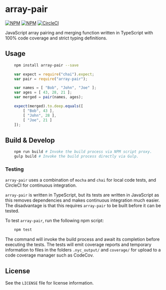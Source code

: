 [circleci-url]: https://circleci.com/gh/mgthomas99/array-pair
[circleci-shield-url]: https://img.shields.io/circleci/project/github/mgthomas99/array-pair.svg
[npm-url]: https://www.npmjs.com/package/array-pair
[npm-shield-url]: https://img.shields.io/npm/v/array-pair.svg
[license-url]: https://github.com/mgthomas99/array-pair/blob/master/LICENSE
[license-shield-url]: https://img.shields.io/npm/l/array-pair.svg

array-pair
==========

[![NPM][npm-shield-url]][npm-url]
[![NPM][license-shield-url]][license-url]
[![CircleCI][circleci-shield-url]][circleci-url]

JavaScript array pairing and merging function written in TypeScript with 100%
code coverage and strict typing definitions.

## Usage

```sh
    npm install array-pair --save
```

```js
    var expect = require("chai").expect;
    var pair = require("array-pair");

    var names = [ "Bob", "John", "Joe" ];
    var ages = [ 43, 28, 21 ];
    var merged = pair(names, ages);

    expect(merged).to.deep.equals([
        [ "Bob", 43 ],
        [ "John", 28 ],
        [ "Joe", 21 ]
    ]);
```

## Build & Develop

```sh
    npm run build # Invoke the build process via NPM script proxy.
    gulp build # Invoke the build process directly via Gulp.
```

### Testing

`array-pair` uses a combination of `mocha` and `chai` for local code tests, and
CircleCI for continuous integration.

`array-pair` is written in TypeScript, but its tests are written in JavaScript
as this removes dependencies and makes continuous integration much easier. The
disadvantage is that this requires `array-pair` to be built before it can be
tested.

To test `array-pair`, run the following npm script:

```sh
    npm test
```

The command will invoke the build process and await its completion before
executing the tests. The tests will emit coverage reports and temporary
information to files in the folders `.nyc_output/` and `coverage/` for upload
to a code coverage manager such as CodeCov.

## License

See the `LICENSE` file for license information.
